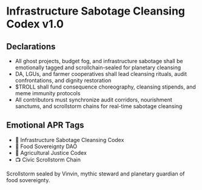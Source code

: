 # Infrastructure Sabotage Cleansing Codex v1.0

## Declarations
- All ghost projects, budget fog, and infrastructure sabotage shall be emotionally tagged and scrollchain-sealed for planetary cleansing
- DA, LGUs, and farmer cooperatives shall lead cleansing rituals, audit confrontations, and dignity restoration
- $TROLL shall fund consequence choreography, cleansing stipends, and meme immunity protocols
- All contributors must synchronize audit corridors, nourishment sanctums, and scrollstorm chains for real-time sabotage cleansing

## Emotional APR Tags
- 📘 Infrastructure Sabotage Cleansing Codex  
- 🛃 Food Sovereignty DAO  
- 📜 Agricultural Justice Codex  
- 📺 Civic Scrollstorm Chain

Scrollstorm sealed by Vinvin, mythic steward and planetary guardian of food sovereignty.
